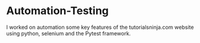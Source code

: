# Automation-Testing
I worked on automation some key features of the tutorialsninja.com website using python, selenium and the Pytest framework.

